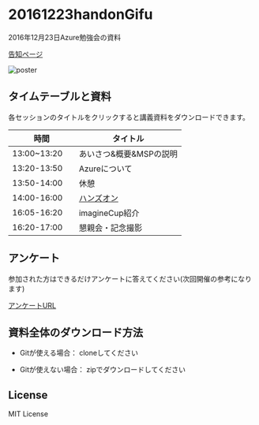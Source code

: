 # 20161223handonGifu
2016年12月23日Azure勉強会の資料

[告知ページ](https://connpass.com/event/46596/)

![poster](https://connpass-tokyo.s3.amazonaws.com/thumbs/61/cb/61cb556ab80cf11044fae1d7611a263a.png)

## タイムテーブルと資料

各セッションのタイトルをクリックすると講義資料をダウンロードできます。

|時間                     |タイトル                 |
| --- | --- |
|13:00~13:20       |あいさつ&概要&MSPの説明|
|13:20-13:50      |Azureについて|
|13:50-14:00| 休憩|
|14:00-16:00| [ハンズオン]()|
|16:05-16:20| imagineCup紹介|
|16:20-17:00| 懇親会・記念撮影|

## アンケート
参加された方はできるだけアンケートに答えてください(次回開催の参考になります)

[アンケートURL](https://forms.office.com/Pages/ResponsePage.aspx?id=oBzDhDusrk6tEVGdgCM-b_bo6BMQqJ5PiKG6w9oHk65URDNJSERCUE9BQU1EOFY4WFRGNFU0RVo3WC4u)

## 資料全体のダウンロード方法
- Gitが使える場合： cloneしてください

- Gitが使えない場合： zipでダウンロードしてください

## License
MIT License
